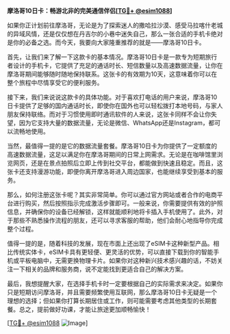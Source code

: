 **摩洛哥10日卡：畅游北非的完美通信伴侣[[TG💪+ @esim1088](https://t.me/s/esim1088)]**

如果你正计划前往摩洛哥，无论是为了探索迷人的撒哈拉沙漠、感受马拉喀什老城的异域风情，还是仅仅想在丹吉尔的小巷中迷失自己，那么一张合适的手机卡绝对是你的必备之选。而今天，我要向大家隆重推荐的就是——摩洛哥10日卡。

首先，让我们来了解一下这款卡的基本情况。摩洛哥10日卡是一款专为短期旅行者设计的手机卡，它提供了充足的通话时长、短信数量以及高速数据流量，让你在摩洛哥期间能够随时随地保持联系。这张卡的有效期为10天，这意味着你可以在整个旅程中尽情享受它的便利服务。

接下来，我们来说说这款卡的具体功能。对于喜欢打电话的用户来说，摩洛哥10日卡提供了足够的国内通话时长，即使你在国外也可以轻松拨打本地号码，与家人朋友保持联络。而对于习惯使用即时通讯软件的人来说，这张卡同样不会让你失望，因为它支持大量的数据流量，无论是微信、WhatsApp还是Instagram，都可以流畅地使用。

当然，最值得一提的是它的数据流量套餐。摩洛哥10日卡为你提供了一定额度的高速数据流量，这足以满足你在摩洛哥期间的日常上网需求。无论是在咖啡馆里浏览网页，还是在景点拍照后立即上传到社交平台，都能做到快速且稳定。而且，这张卡还支持漫游功能，即便你离开摩洛哥进入周边国家，也能继续享受到基本的服务。

那么，如何注册这张卡呢？其实非常简单。你可以通过官方网站或者合作的电商平台进行购买，然后按照指示完成激活步骤即可。一般来说，你需要提供有效的护照信息，并确保你的设备已经解锁，这样就能顺利地将卡插入手机使用了。此外，对于那些不熟悉操作流程的朋友，还可以寻求客服的帮助，他们会耐心地指导你完成整个过程。

值得一提的是，随着科技的发展，现在市面上还出现了eSIM卡这种新型产品。相比传统实体卡，eSIM卡具有更轻便、更灵活的优势，可以直接下载到你的智能手机或平板电脑中，无需更换物理卡片。如果你对这种新兴技术感兴趣的话，不妨关注一下相关的品牌和服务商，说不定能找到更适合自己的解决方案。

最后，我想提醒大家，在选择手机卡时一定要根据自己的实际需求来决定。如果你只是短期访问摩洛哥，并且需要频繁使用互联网，那么摩洛哥10日卡无疑是一个理想的选择；但如果你打算长期居住或工作，则可能需要考虑其他类型的长期套餐。总之，提前做好功课，才能让旅途更加顺畅愉快！

[[TG💪+ @esim1088](https://t.me/s/esim1088) ![Image](https://i.postimg.cc/4NQfJmqS/Snipaste-2025-05-13-00-14-12.png)]